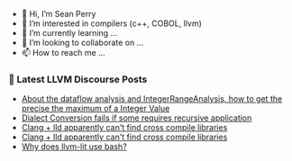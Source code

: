 - 👋 Hi, I’m Sean Perry
- 👀 I’m interested in compilers (c++, COBOL, llvm)
- 🌱 I’m currently learning ...
- 💞️ I’m looking to collaborate on ...
- 📫 How to reach me ...

<!---
s66perry/s66perry is a ✨ special ✨ repository because its `README.md` (this file) appears on your GitHub profile.
You can click the Preview link to take a look at your changes.
--->
### 📕 Latest LLVM Discourse Posts

<!-- DISCOURSE-LLVM:START -->
- [About the dataflow analysis and IntegerRangeAnalysis, how to get the precise the maximum of a Integer Value](https://discourse.llvm.org/t/about-the-dataflow-analysis-and-integerrangeanalysis-how-to-get-the-precise-the-maximum-of-a-integer-value/79205#post_4)
- [Dialect Conversion fails if some requires recursive application](https://discourse.llvm.org/t/dialect-conversion-fails-if-some-requires-recursive-application/79371#post_2)
- [Clang + lld apparently can&#39;t find cross compile libraries](https://discourse.llvm.org/t/clang-lld-apparently-cant-find-cross-compile-libraries/79389#post_2)
- [Clang + lld apparently can&#39;t find cross compile libraries](https://discourse.llvm.org/t/clang-lld-apparently-cant-find-cross-compile-libraries/79389#post_1)
- [Why does llvm-lit use bash?](https://discourse.llvm.org/t/why-does-llvm-lit-use-bash/79387#post_1)
<!-- DISCOURSE-LLVM:END -->
